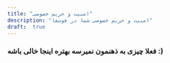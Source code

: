 ```yaml
---
title: "امنیت و حریم خصوصی"
description: "امنیت و حریم خصوصی شما در فوسفا"
draft:  true
---
```


### فعلا چیزی به ذهنمون نمیرسه بهتره اینجا خالی باشه :)